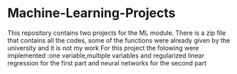 # Machine-Learning-Projects
This repository contains two projects for the ML module. There is a zip file that contains all the codes, some of the functions were already given by the university and it is not my work
For this project the folowing were implemented :one variable,multiple variables and regularized linear regression for the first part and neural networks for the second part
